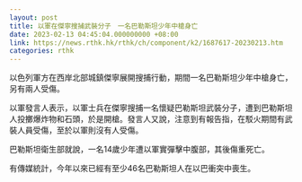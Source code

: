 ```yaml
---
layout: post
title: 以軍在傑寧搜捕武裝分子　一名巴勒斯坦少年中槍身亡
date: 2023-02-13 04:45:04.000000000 +08:00
link: https://news.rthk.hk/rthk/ch/component/k2/1687617-20230213.htm
categories: rthk
---
```


以色列軍方在西岸北部城鎮傑寧展開搜捕行動，期間一名巴勒斯坦少年中槍身亡，另有兩人受傷。

以軍發言人表示，以軍士兵在傑寧搜捕一名懷疑巴勒斯坦武裝分子，遭到巴勒斯坦人投擲爆炸物和石頭，於是開槍。發言人又說，注意到有報告指，在駁火期間有武裝人員受傷，至於以軍則沒有人受傷。

巴勒斯坦衛生部就說，一名14歲少年遭以軍實彈擊中腹部，其後傷重死亡。

有傳媒統計，今年以來已經有至少46名巴勒斯坦人在以巴衝突中喪生。

